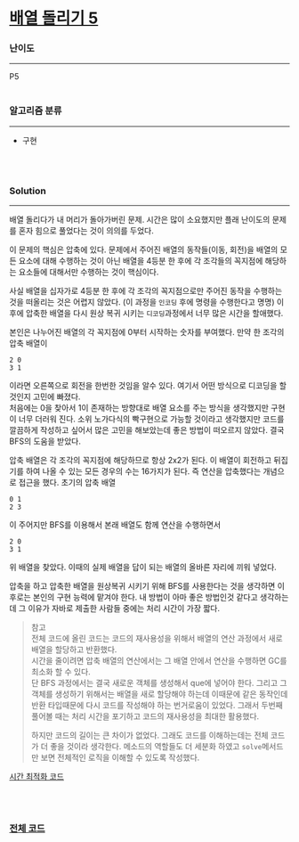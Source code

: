 # [배열 돌리기 5](https://www.acmicpc.net/problem/17470)

### 난이도

***
P5
<br><br>

### 알고리즘 분류

***

* 구현

<br><br>

### Solution

***

배열 돌리다가 내 머리가 돌아가버린 문제. 시간은 많이 소요했지만 플래 난이도의 문제를 혼자 힘으로 풀었다는 것이 의의를 두었다.

이 문제의 핵심은 압축에 있다. 문제에서 주어진 배열의 동작들(이동, 회전)을 배열의 모든 요소에 대해 수행하는 것이 아닌 배열을 4등분 한 후에 각 조각들의 꼭지점에 해당하는 요소들에 대해서만 수행하는 것이
핵심이다.

사실 배열을 십자가로 4등분 한 후에 각 조각의 꼭지점으로만 주어진 동작을 수행하는 것을 떠올리는 것은 어렵지 않았다. (이 과정을 `인코딩` 후에 명령을 수행한다고 명명) 이후에 압축한 배열을 다시 원상 복귀
시키는 `디코딩`과정에서 너무 많은 시간을 할애했다.

본인은 나누어진 배열의 각 꼭지점에 0부터 시작하는 숫자를 부여했다. 만약 한 조각의 압축 배열이

```
2 0
3 1
```

이라면 오른쪽으로 회전을 한번한 것임을 알수 있다. 여기서 어떤 방식으로 디코딩을 할 것인지 고민에 빠졌다.    
처음에는 0을 찾아서 1이 존재하는 방향대로 배열 요소를 주는 방식을 생각했지만 구현이 너무 더러워 진다. 소위 노가다식의 빡구현으로 가능할 것이라고 생각했지만 코드를 깔끔하게 작성하고 싶어서 많은 고민을 해보았는데
좋은 방법이 떠오르지 않았다. 결국 BFS의 도움을 받았다.

압축 배열은 각 조각의 꼭지점에 해당하므로 항상 2x2가 된다. 이 배열이 회전하고 뒤집기를 하여 나올 수 있는 모든 경우의 수는 16가지가 된다. 즉 연산을 압축했다는 개념으로 접근을 했다. 초기의 압축 배열

```
0 1
2 3
```

이 주어지만 BFS를 이용해서 본래 배열도 함께 연산을 수행하면서

```
2 0
3 1
```

위 배열을 찾았다. 이때의 실제 배열을 답이 되는 배열의 올바른 자리에 끼워 넣었다.

압축을 하고 압축한 배열을 원상복귀 시키기 위해 BFS를 사용한다는 것을 생각하면 이후로는 본인의 구현 능력에 맡겨야 한다. 내 방법이 아마 좋은 방법인것 같다고 생각하는데 그 이유가 자바로 제출한 사람들 중에는
처리 시간이 가장 짧다.

> 참고        
> 전체 코드에 올린 코드는 코드의 재사용성을 위해서 배열의 연산 과정에서 새로 배열을 할당하고 반환했다.     
> 시간을 줄이려면 압축 배열의 연산에서는 그 배열 안에서 연산을 수행하면 GC를 최소화 할 수 있다.       
> 단 BFS 과정에서는 결국 새로운 객체를 생성해서 que에 넣어야 한다. 그리고 그 객체를 생성하기 위해서는 배열을 새로 할당해야 하는데 이때문에 같은 동작인데 반환 타입때문에 다시 코드를 작성해야 하는 번거로움이 있었다. 그래서 두번째 풀어볼 때는 처리 시간을 포기하고 코드의 재사용성을 최대한 활용했다.
>
> 하지만 코드의 길이는 큰 차이가 없었다. 그래도 코드를 이해하는데는 전체 코드가 더 좋을 것이라 생각한다. 메소드의 역할들도 더 세분화 하였고 `solve`메서드만 보면 전체적인 로직을 이해할 수 있도록 작성했다.

[시간 최적화 코드](https://www.acmicpc.net/source/share/cf9177749ec643b0b4f00d78edb906bc)

<br><br>

### [전체 코드](https://github.com/Jungmin-Seo0527/CodingTest/blob/main/src/implementation/BOJ17470_배열_돌리기_5.java)
